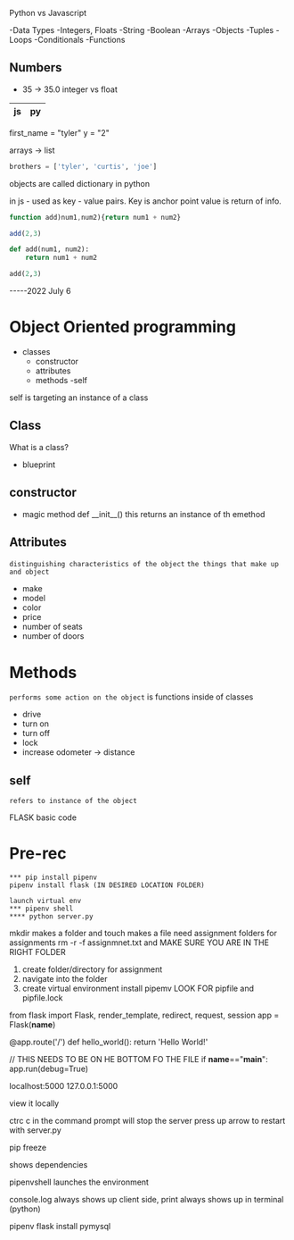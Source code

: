 Python vs Javascript

-Data Types
    -Integers, Floats
    -String
    -Boolean
    -Arrays
    -Objects
    -Tuples
-Loops
-Conditionals
-Functions

## Numbers

- 35 -> 35.0
integer vs float


| js | py |
| --- | --- |

first_name = "tyler"
y = "2"

arrays -> list

``` py
brothers = ['tyler', 'curtis', 'joe']
```
objects are called dictionary in python

in js - used as key - value pairs. Key is anchor point value is return of info.

```js
function add)num1,num2){return num1 + num2}

add(2,3)
```
```py
def add(num1, num2):
    return num1 + num2

add(2,3)
```
-----2022 July 6 

# Object Oriented programming

- classes
    - constructor
    - attributes
    - methods
    -self

self is targeting an instance of a class
## Class
What is a class?
- blueprint

## constructor
- magic method
def \_\_init__()
this returns an instance of th emethod

## Attributes
`distinguishing characteristics of the object`
`the things that make up and object`
- make
- model
- color
- price
- number of seats
- number of doors

# Methods
`performs some action on the object`
is functions inside of classes
- drive 
- turn on
- turn off
- lock
- increase odometer -> distance

## self
`refers to instance of the object`


FLASK basic code

# Pre-rec
```
*** pip install pipenv
pipenv install flask (IN DESIRED LOCATION FOLDER)

launch virtual env
*** pipenv shell
**** python server.py
```
mkdir makes a folder and touch makes a file
need assignment folders for assignments
rm -r -f assignmnet.txt and MAKE SURE YOU ARE IN THE RIGHT FOLDER

1. create folder/directory for assignment
2. navigate into the folder
3. create virtual environment
    install pipemv
LOOK FOR pipfile and pipfile.lock

from flask import Flask, render_template, redirect, request, session
app = Flask(__name__)


@app.route('/')
def hello_world():
    return 'Hello World!'


// THIS NEEDS TO BE ON HE BOTTOM FO THE FILE
if __name__=="__main__":
    app.run(debug=True)


localhost:5000
127.0.0.1:5000

view it locally

ctrc c in the command prompt will stop the server
press up arrow to restart with server.py

pip freeze

shows dependencies

pipenvshell
launches the environment

console.log always shows up client side, print always shows up in terminal (python)

pipenv flask install pymysql

